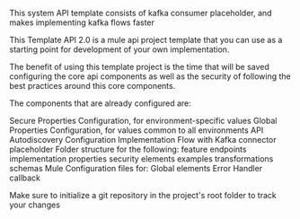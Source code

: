 This system API template consists of kafka consumer placeholder, and makes implementing kafka flows faster

This Template API 2.0 is a mule api project template that you can use as a starting point for development of your own implementation.

The benefit of using this template project is the time that will be saved configuring the core api components as well as the security of following the best practices around this core components.

The components that are already configured are:

Secure Properties Configuration, for environment-specific values
Global Properties Configuration, for values common to all environments
API Autodiscovery Configuration
Implementation Flow with Kafka connector placeholder
Folder structure for the following:
feature endpoints implementation
properties
security elements
examples
transformations
schemas
Mule Configuration files for:
Global elements
Error Handler callback

Make sure to initialize a git repository in the project's root folder to track your changes